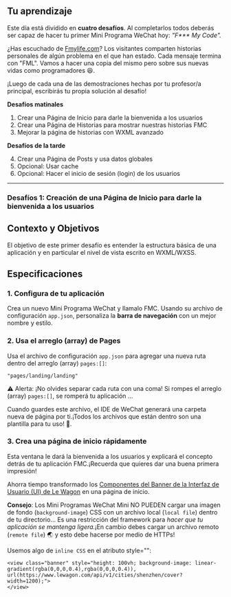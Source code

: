 ## Tu aprendizaje

Este día está dividido en **cuatro desafíos**. Al completarlos todos deberás ser capaz de hacer tu primer Mini Programa WeChat hoy: _"F*** My Code"._

¿Has escuchado de [Fmylife.com](https://fmylife.com)? Los visitantes comparten historias personales de algún problema en el que han estado. Cada mensaje termina con "FML". Vamos a hacer una copia del mismo pero sobre sus nuevas vidas como programadores 😆.

¡Luego de cada una de las demostraciones hechas por tu profesor/a principal, escribirás tu propia solución al desafío!

**Desafíos matinales**

1. Crear una Página de Inicio para darle la bienvenida a los usuarios
2. Crear una Página de Historias para mostrar nuestras historias FMC
3. Mejorar la página de historias con WXML avanzado

**Desafíos de la tarde**

4. Crear una Página de Posts y usa datos globales
5. Opcional: Usar cache
6. Opcional: Hacer el inicio de sesión (login) de los usuarios

---

### Desafíos 1: Creación de una Página de Inicio para darle la bienvenida a los usuarios


## Contexto y Objetivos

El objetivo de este primer desafío es entender la estructura básica de una aplicación y en particular el nivel de vista escrito en WXML/WXSS.

## Especificaciones

### 1. Configura de tu aplicación

Crea un nuevo Mini Programa WeChat y llamalo FMC. Usando su archivo de configuración `app.json`, personaliza la **barra de navegación** con un mejor nombre y estilo.

### 2. Usa el arreglo (array) de Pages

Usa el archivo de configuración `app.json` para agregar una nueva ruta dentro del arreglo (array) `pages:[]`:

```
"pages/landing/landing"
```

⚠️ Alerta: ¡No olvides separar cada ruta con una coma! Si rompes el arreglo (array) `pages:[]`, se romperá tu aplicación ...

Cuando guardes este archivo, el IDE de WeChat generará una carpeta nueva de página por ti.¡Todos los archivos que están dentro son una plantilla para tu uso! 👏.

### 3. Crea una página de inicio rápidamente

Esta ventana le dará la bienvenida a los usuarios y explicará el concepto detrás de tu aplicación FMC.¡Recuerda que quieres dar una buena primera impresión!

Ahorra tiempo transformado los [Componentes del Banner de la Interfaz de Usuario (UI) de Le Wagon](https://uikit.lewagon.com/documentation#banner) en una página de inicio.

**Consejo**: Los Mini Programas WeChat Mini NO PUEDEN cargar una imagen de fondo (`background-image`) CSS con un archivo local (`local file`) dentro de tu directorio...
Es una restricción del framework para *hacer que tu aplicación se mantenga ligera.*¡En cambio debes cargar un archivo remoto (`remote file`) 🌏 y esto debe hacerse por medio de HTTPs!

Usemos algo de `inline CSS` en el atributo style="":


```
<view class="banner" style="height: 100vh; background-image: linear-gradient(rgba(0,0,0,0.4),rgba(0,0,0,0.4)), url(https://www.lewagon.com/api/v1/cities/shenzhen/cover?width=1200);">
</view>
```

